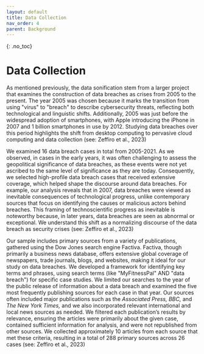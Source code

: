 ```yaml
---
layout: default
title: Data Collection
nav_order: 4
parent: Background
---
```


{: .no_toc}  

# Data Collection
As mentioned previously, the data sonification stem from a larger project that examines the construction of data breaches as crises from 2005 to the present. The year 2005 was chosen because it marks the transition from using "virus" to "breach" to describe cybersecurity threats, reflecting both technological and linguistic shifts. Additionally, 2005 was just before the widespread adoption of smartphones, with Apple introducing the iPhone in 2007 and 1 billion smartphones in use by 2012. Studying data breaches over this period highlights the shift from desktop computing to pervasive cloud computing and data collection (see: Zeffiro et al., 2023) 

We examined 16 data breach cases in total from 2005-2021. As we observed, in cases in the early years, it was often challenging to assess the geopolitical significance of data breaches, as these events were not yet ascribed to the same level of significance as they are today. Consequently, we selected high-profile data breach cases that received extensive coverage, which helped shape the discourse around data breaches. For example, our analysis reveals that in 2007, data breaches were viewed as inevitable consequences of technological progress, unlike contemporary sources that focus on identifying the causes or malicious actors behind breaches. This framing of technoscientific progress as inevitable is noteworthy because, in later years, data breaches are seen as abnormal or exceptional. We understand this shift as a normalizing discourse of the data breach as security crises (see: Zeffiro et al., 2023) 

Our sample includes primary sources from a variety of publications, gathered using the Dow Jones search engine Factiva. Factiva, though primarily a business news database, offers extensive global coverage of newspapers, trade journals, blogs, and websites, making it ideal for our study on data breaches. We developed a framework for identifying key terms and phrases, using search terms (like "MyFitnessPal" AND "data breach") for specific case studies. We limited our searches to the year of the public release of information about a data breach and examined the five most frequently publishing sources for each case in that year. Our sources often included major publications such as the <em> Associated Press, BBC, </em> and <em> The New York Times, </em> and we also incorporated relevant international and local news sources as needed. We filtered each publication’s results by relevance, ensuring the articles were primarily about the given case, contained sufficient information for analysis, and were not republished from other sources. We collected approximately 10 articles from each source that met these criteria, resulting in a total of 288 primary sources across 26 cases (see: Zeffiro et al., 2023) 
